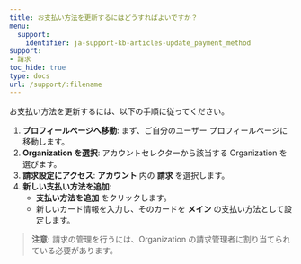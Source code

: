 ```yaml
---
title: お支払い方法を更新するにはどうすればよいですか？
menu:
  support:
    identifier: ja-support-kb-articles-update_payment_method
support:
- 請求
toc_hide: true
type: docs
url: /support/:filename
---
```


お支払い方法を更新するには、以下の手順に従ってください。

1. **プロフィールページへ移動**: まず、ご自分のユーザー プロフィールページに移動します。
2. **Organization を選択**: アカウントセレクターから該当する Organization を選びます。
3. **請求設定にアクセス**: **アカウント** 内の **請求** を選択します。
4. **新しい支払い方法を追加**:
   - **支払い方法を追加** をクリックします。
   - 新しいカード情報を入力し、そのカードを **メイン** の支払い方法として設定します。

> **注意:** 請求の管理を行うには、Organization の請求管理者に割り当てられている必要があります。